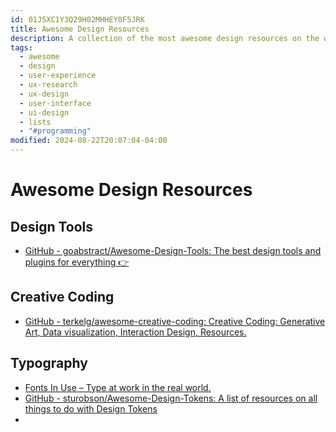 ```yaml
---
id: 01J5XC1Y3Q29H02MHHEY0F5JRK
title: Awesome Design Resources
description: A collection of the most awesome design resources on the web
tags:
  - awesome
  - design
  - user-experience
  - ux-research
  - ux-design
  - user-interface
  - ui-design
  - lists
  - "#programming"
modified: 2024-08-22T20:07:04-04:00
---
```

# Awesome Design Resources

## Design Tools
- [GitHub - goabstract/Awesome-Design-Tools: The best design tools and plugins for everything 👉](https://github.com/goabstract/Awesome-Design-Tools)

## Creative Coding
- [GitHub - terkelg/awesome-creative-coding: Creative Coding: Generative Art, Data visualization, Interaction Design, Resources.](https://github.com/terkelg/awesome-creative-coding)
## Typography
- [Fonts In Use – Type at work in the real world.](https://fontsinuse.com/)
- [GitHub - sturobson/Awesome-Design-Tokens: A list of resources on all things to do with Design Tokens](https://github.com/sturobson/Awesome-Design-Tokens)
- 